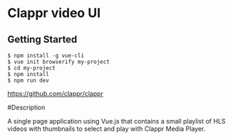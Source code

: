 ﻿# Clappr video UI


## Getting Started

```
$ npm install -g vue-cli
$ vue init browserify my-project
$ cd my-project
$ npm install
$ npm run dev
```

https://github.com/clappr/clappr

#Description

A single page application using Vue.js that contains a small playlist of HLS videos with thumbnails to select and play with Clappr Media Player.




